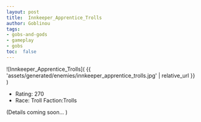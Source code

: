 ```yaml
---
layout: post
title:  Innkeeper_Apprentice_Trolls
author: Goblinou
tags:
- gobs-and-gods
- gameplay
- gobs
toc:  false
---
```


![Innkeeper_Apprentice_Trolls]( {{ 'assets/generated/enemies/innkeeper_apprentice_trolls.jpg' | relative_url }} )
- Rating: 270
- Race: Troll  Faction:Trolls

(Details coming soon... )